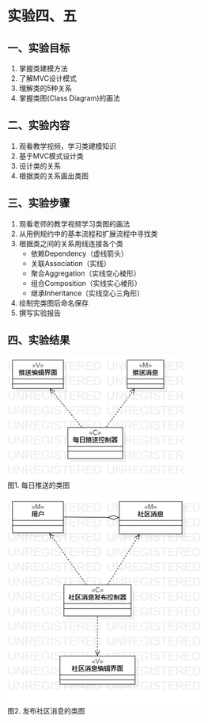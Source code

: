 # 实验四、五

## 一、实验目标

1. 掌握类建模方法
2. 了解MVC设计模式
3. 理解类的5种关系
4. 掌握类图(Class Diagram)的画法

## 二、实验内容

1. 观看教学视频，学习类建模知识
2. 基于MVC模式设计类
3. 设计类的关系
4. 根据类的关系画出类图

## 三、实验步骤

1. 观看老师的教学视频学习类图的画法
2. 从用例规约中的基本流程和扩展流程中寻找类
3. 根据类之间的关系用线连接各个类
    - 依赖Dependency（虚线箭头）
    - 关联Association（实线）
    - 聚合Aggregation（实线空心棱形）
    - 组合Composition（实线实心棱形）
    - 继承Inheritance（实线空心三角形）
4. 绘制完类图后命名保存
5. 撰写实验报告

## 四、实验结果
 

![每日推送的类图](./Lab4_ClassDiagram1.jpg)  
图1. 每日推送的类图  

![发布社区消息的类图](./Lab4_ClassDiagram2.jpg)  
图2. 发布社区消息的类图  
